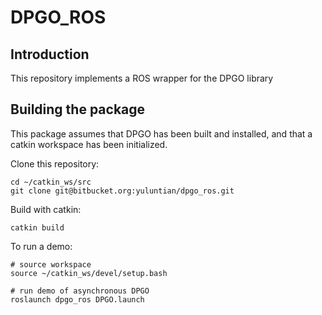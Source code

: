 # DPGO_ROS

## Introduction
This repository implements a ROS wrapper for the DPGO library

## Building the package

This package assumes that DPGO has been built and installed, and that a catkin workspace has been initialized.

Clone this repository:
```
cd ~/catkin_ws/src
git clone git@bitbucket.org:yuluntian/dpgo_ros.git
``` 

Build with catkin:
```
catkin build
```

To run a demo:
```
# source workspace
source ~/catkin_ws/devel/setup.bash

# run demo of asynchronous DPGO
roslaunch dpgo_ros DPGO.launch
```
